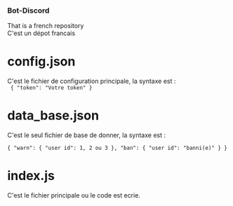 ### Bot-Discord
That is a french repository
<br>
C'est un dépot francais

# config.json
C'est le fichier de configuration principale, la syntaxe est :
<br>
<code>
{
  "token": "Votre token"
}
</code>

# data_base.json
C'est le seul fichier de base de donner, la syntaxe est :
<br>
<code>
{
    "warn": {
      "user id": 1, 2 ou 3
    },
    "ban": {
      "user id": "banni(e)"
    }
}
</code>

# index.js
C'est le fichier principale ou le code est ecrie.